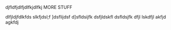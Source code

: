 djfldfjdlfjdlfkjdlfkj
MORE STUFF

dlfjldjfdlkfds
slkfjdsl;f
]dsflijdsf
d]sfldsijfk
dsfjldskfl
dsfldsjfk
dfjl
lskdfjl
akfjd
agkfdj


